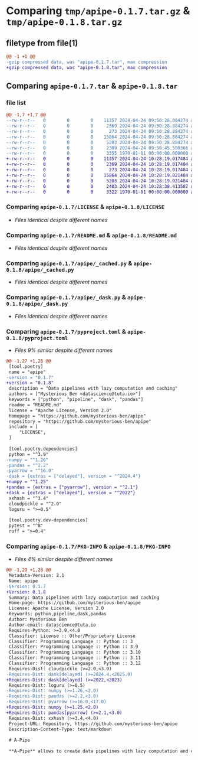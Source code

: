 # Comparing `tmp/apipe-0.1.7.tar.gz` & `tmp/apipe-0.1.8.tar.gz`

## filetype from file(1)

```diff
@@ -1 +1 @@
-gzip compressed data, was "apipe-0.1.7.tar", max compression
+gzip compressed data, was "apipe-0.1.8.tar", max compression
```

## Comparing `apipe-0.1.7.tar` & `apipe-0.1.8.tar`

### file list

```diff
@@ -1,7 +1,7 @@
--rw-r--r--   0        0        0    11357 2024-04-24 09:50:28.884274 apipe-0.1.7/LICENSE
--rw-r--r--   0        0        0     2369 2024-04-24 09:50:28.884274 apipe-0.1.7/README.md
--rw-r--r--   0        0        0      273 2024-04-24 09:50:28.884274 apipe-0.1.7/apipe/__init__.py
--rw-r--r--   0        0        0    15864 2024-04-24 09:50:28.884274 apipe-0.1.7/apipe/_cached.py
--rw-r--r--   0        0        0     5203 2024-04-24 09:50:28.884274 apipe-0.1.7/apipe/_dask.py
--rw-r--r--   0        0        0     2389 2024-04-24 09:50:45.580366 apipe-0.1.7/pyproject.toml
--rw-r--r--   0        0        0     3355 1970-01-01 00:00:00.000000 apipe-0.1.7/PKG-INFO
+-rw-r--r--   0        0        0    11357 2024-04-24 10:28:19.017484 apipe-0.1.8/LICENSE
+-rw-r--r--   0        0        0     2369 2024-04-24 10:28:19.017484 apipe-0.1.8/README.md
+-rw-r--r--   0        0        0      273 2024-04-24 10:28:19.017484 apipe-0.1.8/apipe/__init__.py
+-rw-r--r--   0        0        0    15864 2024-04-24 10:28:19.021484 apipe-0.1.8/apipe/_cached.py
+-rw-r--r--   0        0        0     5203 2024-04-24 10:28:19.021484 apipe-0.1.8/apipe/_dask.py
+-rw-r--r--   0        0        0     2403 2024-04-24 10:28:38.413587 apipe-0.1.8/pyproject.toml
+-rw-r--r--   0        0        0     3322 1970-01-01 00:00:00.000000 apipe-0.1.8/PKG-INFO
```

### Comparing `apipe-0.1.7/LICENSE` & `apipe-0.1.8/LICENSE`

 * *Files identical despite different names*

### Comparing `apipe-0.1.7/README.md` & `apipe-0.1.8/README.md`

 * *Files identical despite different names*

### Comparing `apipe-0.1.7/apipe/_cached.py` & `apipe-0.1.8/apipe/_cached.py`

 * *Files identical despite different names*

### Comparing `apipe-0.1.7/apipe/_dask.py` & `apipe-0.1.8/apipe/_dask.py`

 * *Files identical despite different names*

### Comparing `apipe-0.1.7/pyproject.toml` & `apipe-0.1.8/pyproject.toml`

 * *Files 9% similar despite different names*

```diff
@@ -1,27 +1,26 @@
 [tool.poetry]
 name = "apipe"
-version = "0.1.7"
+version = "0.1.8"
 description = "Data pipelines with lazy computation and caching"
 authors = ["Mysterious Ben <datascience@tuta.io>"]
 keywords = ["python", "pipeline", "dask", "pandas"]
 readme = "README.md"
 license = "Apache License, Version 2.0"
 homepage = "https://github.com/mysterious-ben/apipe"
 repository = "https://github.com/mysterious-ben/apipe"
 include = [
     "LICENSE",
 ]
 
 [tool.poetry.dependencies]
 python = "^3.9"
-numpy = "^1.26"
-pandas = "^2.2"
-pyarrow = "^16.0"
-dask = {extras = ["delayed"], version = "^2024.4"}
+numpy = "^1.25"
+pandas = {extras = ["pyarrow"], version = "^2.1"}
+dask = {extras = ["delayed"], version = "^2022"}
 xxhash = "^3.4"
 cloudpickle = "^2.0"
 loguru = ">=0.5"
 
 [tool.poetry.dev-dependencies]
 pytest = "^8"
 ruff = ">=0.4"
```

### Comparing `apipe-0.1.7/PKG-INFO` & `apipe-0.1.8/PKG-INFO`

 * *Files 4% similar despite different names*

```diff
@@ -1,29 +1,28 @@
 Metadata-Version: 2.1
 Name: apipe
-Version: 0.1.7
+Version: 0.1.8
 Summary: Data pipelines with lazy computation and caching
 Home-page: https://github.com/mysterious-ben/apipe
 License: Apache License, Version 2.0
 Keywords: python,pipeline,dask,pandas
 Author: Mysterious Ben
 Author-email: datascience@tuta.io
 Requires-Python: >=3.9,<4.0
 Classifier: License :: Other/Proprietary License
 Classifier: Programming Language :: Python :: 3
 Classifier: Programming Language :: Python :: 3.9
 Classifier: Programming Language :: Python :: 3.10
 Classifier: Programming Language :: Python :: 3.11
 Classifier: Programming Language :: Python :: 3.12
 Requires-Dist: cloudpickle (>=2.0,<3.0)
-Requires-Dist: dask[delayed] (>=2024.4,<2025.0)
+Requires-Dist: dask[delayed] (>=2022,<2023)
 Requires-Dist: loguru (>=0.5)
-Requires-Dist: numpy (>=1.26,<2.0)
-Requires-Dist: pandas (>=2.2,<3.0)
-Requires-Dist: pyarrow (>=16.0,<17.0)
+Requires-Dist: numpy (>=1.25,<2.0)
+Requires-Dist: pandas[pyarrow] (>=2.1,<3.0)
 Requires-Dist: xxhash (>=3.4,<4.0)
 Project-URL: Repository, https://github.com/mysterious-ben/apipe
 Description-Content-Type: text/markdown
 
 # A-Pipe
 
 **A-Pipe** allows to create data pipelines with lazy computation and caching.
```

